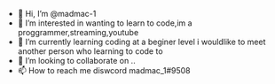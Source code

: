 - 👋 Hi, I’m @madmac-1
- 👀 I’m interested in wanting to learn to code,im a proggrammer,streaming,youtube
- 🌱 I’m currently learning coding at a beginer level i wouldlike to meet another person who learning to code to
- 💞️ I’m looking to collaborate on ..
- 📫 How to reach me diswcord madmac_1#9508

<!---
madmac-1/madmac-1 is a ✨ special ✨ repository because its `README.md` (this file) appears on your GitHub profile.
You can click the Preview link to take a look at your changes.
--->
